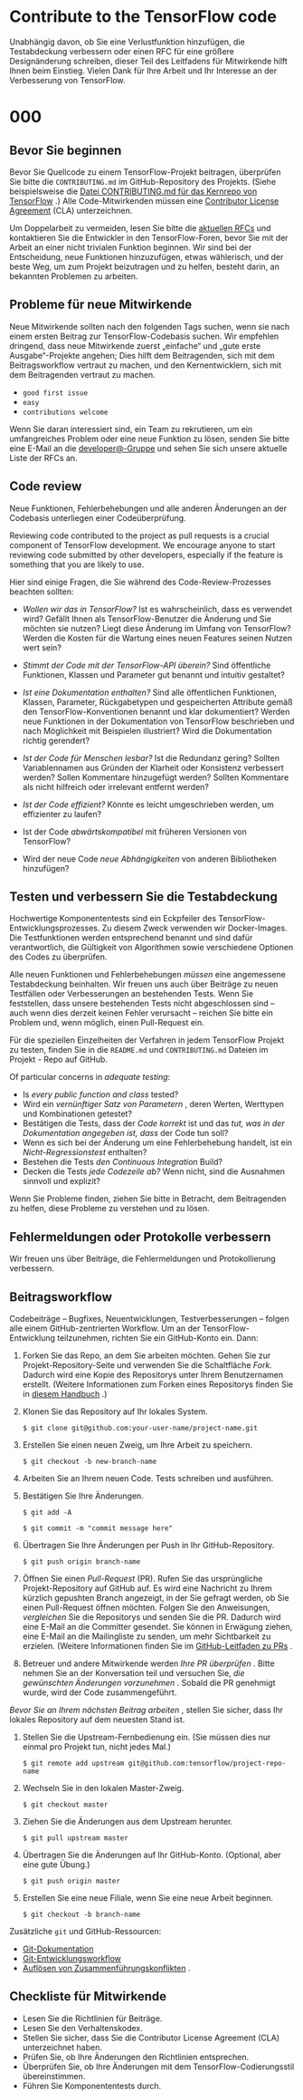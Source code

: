 # Contribute to the TensorFlow code

Unabhängig davon, ob Sie eine Verlustfunktion hinzufügen, die Testabdeckung verbessern oder einen RFC für eine größere Designänderung schreiben, dieser Teil des Leitfadens für Mitwirkende hilft Ihnen beim Einstieg. Vielen Dank für Ihre Arbeit und Ihr Interesse an der Verbesserung von TensorFlow.

# 000

## Bevor Sie beginnen

Bevor Sie Quellcode zu einem TensorFlow-Projekt beitragen, überprüfen Sie bitte die `CONTRIBUTING.md` im GitHub-Repository des Projekts. (Siehe beispielsweise die [Datei CONTRIBUTING.md für das Kernrepo von TensorFlow](https://github.com/tensorflow/tensorflow/blob/master/CONTRIBUTING.md) .) Alle Code-Mitwirkenden müssen eine [Contributor License Agreement](https://cla.developers.google.com/clas) (CLA) unterzeichnen.

Um Doppelarbeit zu vermeiden, lesen Sie bitte die [aktuellen RFCs](https://github.com/tensorflow/community/tree/master/rfcs) und kontaktieren Sie die Entwickler in den TensorFlow-Foren, bevor Sie mit der Arbeit an einer nicht trivialen Funktion beginnen. Wir sind bei der Entscheidung, neue Funktionen hinzuzufügen, etwas wählerisch, und der beste Weg, um zum Projekt beizutragen und zu helfen, besteht darin, an bekannten Problemen zu arbeiten.

## Probleme für neue Mitwirkende

Neue Mitwirkende sollten nach den folgenden Tags suchen, wenn sie nach einem ersten Beitrag zur TensorFlow-Codebasis suchen. Wir empfehlen dringend, dass neue Mitwirkende zuerst „einfache“ und „gute erste Ausgabe“-Projekte angehen; Dies hilft dem Beitragenden, sich mit dem Beitragsworkflow vertraut zu machen, und den Kernentwicklern, sich mit dem Beitragenden vertraut zu machen.

- `good first issue`
- `easy`
- `contributions welcome`

Wenn Sie daran interessiert sind, ein Team zu rekrutieren, um ein umfangreiches Problem oder eine neue Funktion zu lösen, senden Sie bitte eine E-Mail an die [developer@-Gruppe](https://groups.google.com/a/tensorflow.org/forum/#!forum/developers) und sehen Sie sich unsere aktuelle Liste der RFCs an.

## Code review

Neue Funktionen, Fehlerbehebungen und alle anderen Änderungen an der Codebasis unterliegen einer Codeüberprüfung.

Reviewing code contributed to the project as pull requests is a crucial component of TensorFlow development. We encourage anyone to start reviewing code submitted by other developers, especially if the feature is something that you are likely to use.

Hier sind einige Fragen, die Sie während des Code-Review-Prozesses beachten sollten:

- *Wollen wir das in TensorFlow?* Ist es wahrscheinlich, dass es verwendet wird? Gefällt Ihnen als TensorFlow-Benutzer die Änderung und Sie möchten sie nutzen? Liegt diese Änderung im Umfang von TensorFlow? Werden die Kosten für die Wartung eines neuen Features seinen Nutzen wert sein?

- *Stimmt der Code mit der TensorFlow-API überein?* Sind öffentliche Funktionen, Klassen und Parameter gut benannt und intuitiv gestaltet?

- *Ist eine Dokumentation enthalten?* Sind alle öffentlichen Funktionen, Klassen, Parameter, Rückgabetypen und gespeicherten Attribute gemäß den TensorFlow-Konventionen benannt und klar dokumentiert? Werden neue Funktionen in der Dokumentation von TensorFlow beschrieben und nach Möglichkeit mit Beispielen illustriert? Wird die Dokumentation richtig gerendert?

- *Ist der Code für Menschen lesbar?* Ist die Redundanz gering? Sollten Variablennamen aus Gründen der Klarheit oder Konsistenz verbessert werden? Sollen Kommentare hinzugefügt werden? Sollten Kommentare als nicht hilfreich oder irrelevant entfernt werden?

- *Ist der Code effizient?* Könnte es leicht umgeschrieben werden, um effizienter zu laufen?

- Ist der Code *abwärtskompatibel* mit früheren Versionen von TensorFlow?

- Wird der neue Code *neue Abhängigkeiten* von anderen Bibliotheken hinzufügen?

## Testen und verbessern Sie die Testabdeckung

Hochwertige Komponententests sind ein Eckpfeiler des TensorFlow-Entwicklungsprozesses. Zu diesem Zweck verwenden wir Docker-Images. Die Testfunktionen werden entsprechend benannt und sind dafür verantwortlich, die Gültigkeit von Algorithmen sowie verschiedene Optionen des Codes zu überprüfen.

Alle neuen Funktionen und Fehlerbehebungen *müssen* eine angemessene Testabdeckung beinhalten. Wir freuen uns auch über Beiträge zu neuen Testfällen oder Verbesserungen an bestehenden Tests. Wenn Sie feststellen, dass unsere bestehenden Tests nicht abgeschlossen sind – auch wenn dies derzeit keinen Fehler verursacht – reichen Sie bitte ein Problem und, wenn möglich, einen Pull-Request ein.

Für die speziellen Einzelheiten der Verfahren in jedem TensorFlow Projekt zu testen, finden Sie in die `README.md` und `CONTRIBUTING.md` Dateien im Projekt - Repo auf GitHub.

Of particular concerns in *adequate testing*:

- Is *every public function and class* tested?
- Wird ein *vernünftiger Satz von Parametern* , deren Werten, Werttypen und Kombinationen getestet?
- Bestätigen die Tests, dass der *Code korrekt* ist und das *tut, was in der Dokumentation angegeben ist, dass* der Code tun soll?
- Wenn es sich bei der Änderung um eine Fehlerbehebung handelt, ist ein *Nicht-Regressionstest* enthalten?
- Bestehen die Tests *den Continuous Integration* Build?
- Decken die Tests *jede Codezeile ab?* Wenn nicht, sind die Ausnahmen sinnvoll und explizit?

Wenn Sie Probleme finden, ziehen Sie bitte in Betracht, dem Beitragenden zu helfen, diese Probleme zu verstehen und zu lösen.

## Fehlermeldungen oder Protokolle verbessern

Wir freuen uns über Beiträge, die Fehlermeldungen und Protokollierung verbessern.

## Beitragsworkflow

Codebeiträge – Bugfixes, Neuentwicklungen, Testverbesserungen – folgen alle einem GitHub-zentrierten Workflow. Um an der TensorFlow-Entwicklung teilzunehmen, richten Sie ein GitHub-Konto ein. Dann:

1. Forken Sie das Repo, an dem Sie arbeiten möchten. Gehen Sie zur Projekt-Repository-Seite und verwenden Sie die Schaltfläche *Fork.* Dadurch wird eine Kopie des Repositorys unter Ihrem Benutzernamen erstellt. (Weitere Informationen zum Forken eines Repositorys finden Sie in [diesem Handbuch](https://help.github.com/articles/fork-a-repo/) .)

2. Klonen Sie das Repository auf Ihr lokales System.

    `$ git clone git@github.com:your-user-name/project-name.git`

3. Erstellen Sie einen neuen Zweig, um Ihre Arbeit zu speichern.

    `$ git checkout -b new-branch-name`

4. Arbeiten Sie an Ihrem neuen Code. Tests schreiben und ausführen.

5. Bestätigen Sie Ihre Änderungen.

    `$ git add -A`

    `$ git commit -m "commit message here"`

6. Übertragen Sie Ihre Änderungen per Push in Ihr GitHub-Repository.

    `$ git push origin branch-name`

7. Öffnen Sie einen *Pull-Request* (PR). Rufen Sie das ursprüngliche Projekt-Repository auf GitHub auf. Es wird eine Nachricht zu Ihrem kürzlich gepushten Branch angezeigt, in der Sie gefragt werden, ob Sie einen Pull-Request öffnen möchten. Folgen Sie den Anweisungen, *vergleichen* Sie die Repositorys und senden Sie die PR. Dadurch wird eine E-Mail an die Committer gesendet. Sie können in Erwägung ziehen, eine E-Mail an die Mailingliste zu senden, um mehr Sichtbarkeit zu erzielen. (Weitere Informationen finden Sie im [GitHub-Leitfaden zu PRs](https://help.github.com/articles/creating-a-pull-request-from-a-fork) .

8. Betreuer und andere Mitwirkende werden *Ihre PR überprüfen* . Bitte nehmen Sie an der Konversation teil und versuchen Sie, *die gewünschten Änderungen vorzunehmen* . Sobald die PR genehmigt wurde, wird der Code zusammengeführt.

*Bevor Sie an Ihrem nächsten Beitrag arbeiten* , stellen Sie sicher, dass Ihr lokales Repository auf dem neuesten Stand ist.

1. Stellen Sie die Upstream-Fernbedienung ein. (Sie müssen dies nur einmal pro Projekt tun, nicht jedes Mal.)

    `$ git remote add upstream git@github.com:tensorflow/project-repo-name`

2. Wechseln Sie in den lokalen Master-Zweig.

    `$ git checkout master`

3. Ziehen Sie die Änderungen aus dem Upstream herunter.

    `$ git pull upstream master`

4. Übertragen Sie die Änderungen auf Ihr GitHub-Konto. (Optional, aber eine gute Übung.)

    `$ git push origin master`

5. Erstellen Sie eine neue Filiale, wenn Sie eine neue Arbeit beginnen.

    `$ git checkout -b branch-name`

Zusätzliche `git` und GitHub-Ressourcen:

- [Git-Dokumentation](https://git-scm.com/documentation)
- [Git-Entwicklungsworkflow](https://docs.scipy.org/doc/numpy/dev/gitwash/development_workflow.html)
- [Auflösen von Zusammenführungskonflikten](https://help.github.com/articles/resolving-a-merge-conflict-using-the-command-line/) .

## Checkliste für Mitwirkende

- Lesen Sie die Richtlinien für Beiträge.
- Lesen Sie den Verhaltenskodex.
- Stellen Sie sicher, dass Sie die Contributor License Agreement (CLA) unterzeichnet haben.
- Prüfen Sie, ob Ihre Änderungen den Richtlinien entsprechen.
- Überprüfen Sie, ob Ihre Änderungen mit dem TensorFlow-Codierungsstil übereinstimmen.
- Führen Sie Komponententests durch.
